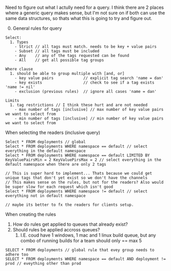 Need to figure out what I actully need for a query. I think there are 2 places where a generic query
makes sense, but I'm not sure on if both can use the same data structures, so thats what this is going
to try and figure out.

0. General rules for query
```
Select:
  1. Types
    - Strict // all tags must match. needs to be key + value pairs
    - Subset // all tags must be included
    - Any    // any of the tags requested can be found
    - All    // get all possible tag groups

Where clause
  1. should be able to group multiple with [and, or]
    - key value pairs             // explicit tag search 'name = dan'
    - key exists                  // check to see if a tag exists 'name != nil'
    - exclusion (previous rules)  // ignore all cases 'name = dan'

Limits
  1. tag restrictions // I think these hurt and are not needed
    - max number of tags [inclusive] // max number of key value pairs we want to select from
    - min number of tags [inclusive] // min number of key value pairs we want to select from
```


When selecting the readers (inclusive query)
```
Select * FROM deployments // global
Select * FROM deployments WHERE namespace == default // select everything in the default namespace
Select * FROM deployments WHERE namespace == default LIMITED BY KeyValuePairsMin = 2 KeyValuePirsMax = 2 // select everything in the default namespace when there are only 2 tags

// This is super hard to implement... Thats because we could get unique tags that don't yet exist so we don't have the channels
// This makes sense on the rules, but not for the readers? Also would be super slow for each request which isn't good
Select * FROM deployments WHERE namespace != default // select everything not in default namespace

// maybe its better to fx the readers for clients setup.
```

When creating the rules
1. How do rules get applied to queues that already exist?
2. Should rules be applied accross queues?
   1. I.E. coud have 1 windows, 1 mac and 1 linux build queue, but any combo of running builds for a team should only == max 5
```
SELECT * FROM deployments // global rule that evey group needs to adhere too
SELECT * FROM deployments WHERE namespace == default AND deployment != prod // eveything other than prod
```
